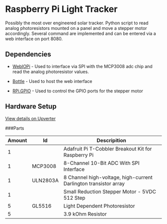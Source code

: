 Raspberry Pi Light Tracker
=======================

Possibly the most over engineered solar tracker. Python script to read analog photoresistors mounted on a panel and move a stepper motor accordingly. Several command are implemented and can be entered via a web interface on port 8080.

Dependencies
------------

- [WebIOPi](https://code.google.com/p/webiopi/) - Used to interface via SPI with the MCP3008 adc chip and read the analog photoresistor values.

- [Bottle](http://bottlepy.org/docs/dev/index.html) - Used to host the web interface

- [RPi.GPIO](http://sourceforge.net/p/raspberry-gpio-python/wiki/Home/) - Used to control the GPIO ports for the stepper motor

Hardware Setup
------------

[View details on Upverter](https://upverter.com/kmb32123/fb9a9af913898658/Raspberry-Pi-Light-Tracker/)

###Parts

Amount | Id | Descripition
-------|----|-------------
1 | | Adafruit Pi T-Cobbler Breakout Kit for Raspberry Pi
1 | MCP3008 | 8-Channel 10-Bit ADC With SPI Interface
1 | ULN2803A | 8 Channel high-voltage, high-current Darlington transistor array
1 | | Small Reduction Stepper Motor - 5VDC 512 Step
5 | GL5516 | Light Dependent Photoresistor
5 |  | 3.9 kOhm Resistor
